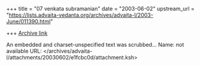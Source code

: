 +++
title = "07 venkata  subramanian"
date = "2003-06-02"
upstream_url = "https://lists.advaita-vedanta.org/archives/advaita-l/2003-June/011390.html"

+++
[Archive link](https://lists.advaita-vedanta.org/archives/advaita-l/2003-June/011390.html)

An embedded and charset-unspecified text was scrubbed...
Name: not available
URL: </archives/advaita-l/attachments/20030602/e1fcbc0d/attachment.ksh>
